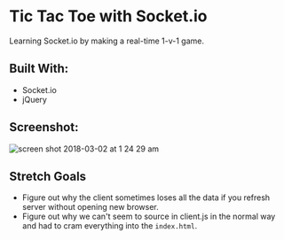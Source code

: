 # Tic Tac Toe with Socket.io
Learning Socket.io by making a real-time 1-v-1 game.

## Built With:
- Socket.io
- jQuery

## Screenshot:
![screen shot 2018-03-02 at 1 24 29 am](https://user-images.githubusercontent.com/29472568/36887865-a63940a2-1db8-11e8-826d-e22822cefa85.png)


## Stretch Goals
- Figure out why the client sometimes loses all the data if you refresh server without opening new browser.
- Figure out why we can't seem to source in client.js in the normal way and had to cram everything into the ```index.html```.
